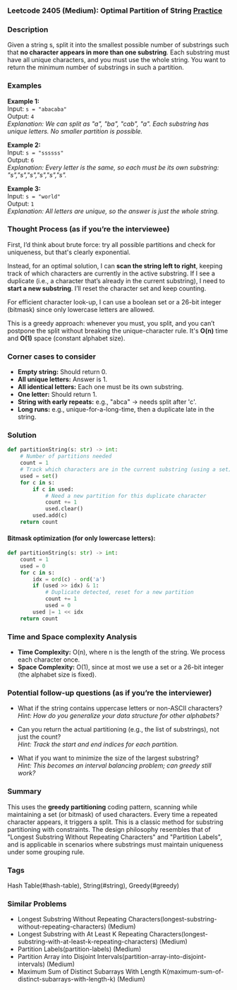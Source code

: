 ### Leetcode 2405 (Medium): Optimal Partition of String [Practice](https://leetcode.com/problems/optimal-partition-of-string)

### Description  
Given a string s, split it into the smallest possible number of substrings such that **no character appears in more than one substring**. Each substring must have all unique characters, and you must use the whole string. You want to return the minimum number of substrings in such a partition.

### Examples  

**Example 1:**  
Input: `s = "abacaba"`  
Output: `4`  
*Explanation: We can split as "a", "ba", "cab", "a". Each substring has unique letters. No smaller partition is possible.*

**Example 2:**  
Input: `s = "ssssss"`  
Output: `6`  
*Explanation: Every letter is the same, so each must be its own substring: "s","s","s","s","s","s".*

**Example 3:**  
Input: `s = "world"`  
Output: `1`  
*Explanation: All letters are unique, so the answer is just the whole string.*

### Thought Process (as if you’re the interviewee)  
First, I’d think about brute force: try all possible partitions and check for uniqueness, but that's clearly exponential.

Instead, for an optimal solution, I can **scan the string left to right**, keeping track of which characters are currently in the active substring. If I see a duplicate (i.e., a character that’s already in the current substring), I need to **start a new substring**. I’ll reset the character set and keep counting.

For efficient character look-up, I can use a boolean set or a 26-bit integer (bitmask) since only lowercase letters are allowed.

This is a greedy approach: whenever you must, you split, and you can’t postpone the split without breaking the unique-character rule. It's **O(n)** time and **O(1)** space (constant alphabet size).

### Corner cases to consider  
- **Empty string:** Should return 0.
- **All unique letters:** Answer is 1.
- **All identical letters:** Each one must be its own substring.
- **One letter:** Should return 1.
- **String with early repeats:** e.g., "abca" → needs split after 'c'.
- **Long runs:** e.g., unique-for-a-long-time, then a duplicate late in the string.

### Solution

```python
def partitionString(s: str) -> int:
    # Number of partitions needed
    count = 1
    # Track which characters are in the current substring (using a set)
    used = set()
    for c in s:
        if c in used:
            # Need a new partition for this duplicate character
            count += 1
            used.clear()
        used.add(c)
    return count
```

#### Bitmask optimization (for only lowercase letters):
```python
def partitionString(s: str) -> int:
    count = 1
    used = 0
    for c in s:
        idx = ord(c) - ord('a')
        if (used >> idx) & 1:
            # Duplicate detected, reset for a new partition
            count += 1
            used = 0
        used |= 1 << idx
    return count
```

### Time and Space complexity Analysis  

- **Time Complexity:** O(n), where n is the length of the string. We process each character once.
- **Space Complexity:** O(1), since at most we use a set or a 26-bit integer (the alphabet size is fixed).

### Potential follow-up questions (as if you’re the interviewer)  

- What if the string contains uppercase letters or non-ASCII characters?  
  *Hint: How do you generalize your data structure for other alphabets?*

- Can you return the actual partitioning (e.g., the list of substrings), not just the count?  
  *Hint: Track the start and end indices for each partition.*

- What if you want to minimize the size of the largest substring?  
  *Hint: This becomes an interval balancing problem; can greedy still work?*

### Summary
This uses the **greedy partitioning** coding pattern, scanning while maintaining a set (or bitmask) of used characters. Every time a repeated character appears, it triggers a split. This is a classic method for substring partitioning with constraints. The design philosophy resembles that of "Longest Substring Without Repeating Characters" and "Partition Labels", and is applicable in scenarios where substrings must maintain uniqueness under some grouping rule.

### Tags
Hash Table(#hash-table), String(#string), Greedy(#greedy)

### Similar Problems
- Longest Substring Without Repeating Characters(longest-substring-without-repeating-characters) (Medium)
- Longest Substring with At Least K Repeating Characters(longest-substring-with-at-least-k-repeating-characters) (Medium)
- Partition Labels(partition-labels) (Medium)
- Partition Array into Disjoint Intervals(partition-array-into-disjoint-intervals) (Medium)
- Maximum Sum of Distinct Subarrays With Length K(maximum-sum-of-distinct-subarrays-with-length-k) (Medium)